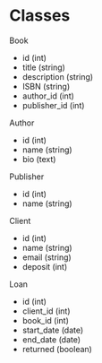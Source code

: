 # Classes

Book
- id (int)
- title (string)
- description (string)
- ISBN (string)
- author_id (int)
- publisher_id (int)

Author
- id (int)
- name (string)
- bio (text)

Publisher
- id (int)
- name (string)

Client
- id (int)
- name (string)
- email (string)
- deposit (int)

Loan
- id (int)
- client_id (int)
- book_id (int)
- start_date (date)
- end_date (date)
- returned (boolean)

